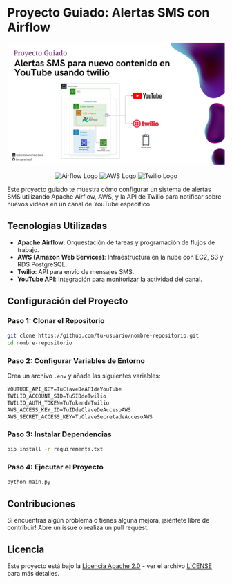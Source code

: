 # Proyecto Guiado: Alertas SMS con Airflow

![Miniatura](miniatura.jpeg)

<p align="center">
  <img src="https://en.m.wikipedia.org/wiki/File:AirflowLogo.png" alt="Airflow Logo" width="100" height="100">
  <img src="https://en.m.wikipedia.org/wiki/File:Amazon_Web_Services_Logo.svg" alt="AWS Logo" width="100" height="100">
  <img src="https://es.m.wikipedia.org/wiki/Archivo:Twilio-logo-red.svg" alt="Twilio Logo" width="100" height="100">
</p>


Este proyecto guiado te muestra cómo configurar un sistema de alertas SMS utilizando Apache Airflow, AWS, y la API de Twilio para notificar sobre nuevos videos en un canal de YouTube específico.

## Tecnologías Utilizadas

- **Apache Airflow**: Orquestación de tareas y programación de flujos de trabajo.
- **AWS (Amazon Web Services)**: Infraestructura en la nube con EC2, S3 y RDS PostgreSQL.
- **Twilio**: API para envío de mensajes SMS.
- **YouTube API**: Integración para monitorizar la actividad del canal.

## Configuración del Proyecto

### Paso 1: Clonar el Repositorio

```bash
git clone https://github.com/tu-usuario/nombre-repositorio.git
cd nombre-repositorio
```

### Paso 2: Configurar Variables de Entorno

Crea un archivo `.env` y añade las siguientes variables:

```env
YOUTUBE_API_KEY=TuClaveDeAPIdeYouTube
TWILIO_ACCOUNT_SID=TuSIDdeTwilio
TWILIO_AUTH_TOKEN=TuTokendeTwilio
AWS_ACCESS_KEY_ID=TuIDdeClaveDeAccesoAWS
AWS_SECRET_ACCESS_KEY=TuClaveSecretadeAccesoAWS
```

### Paso 3: Instalar Dependencias

```bash
pip install -r requirements.txt
```

### Paso 4: Ejecutar el Proyecto

```bash
python main.py
```

## Contribuciones

Si encuentras algún problema o tienes alguna mejora, ¡siéntete libre de contribuir! Abre un issue o realiza un pull request.

## Licencia

Este proyecto está bajo la [Licencia Apache 2.0](https://www.apache.org/licenses/LICENSE-2.0) - ver el archivo [LICENSE](LICENSE) para más detalles.
```
